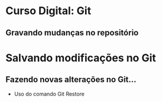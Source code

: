 # Curso Digital: Git

## Gravando mudanças no repositório

# Salvando modificações no Git

## Fazendo novas alterações no Git...

* Uso do comando Git Restore
